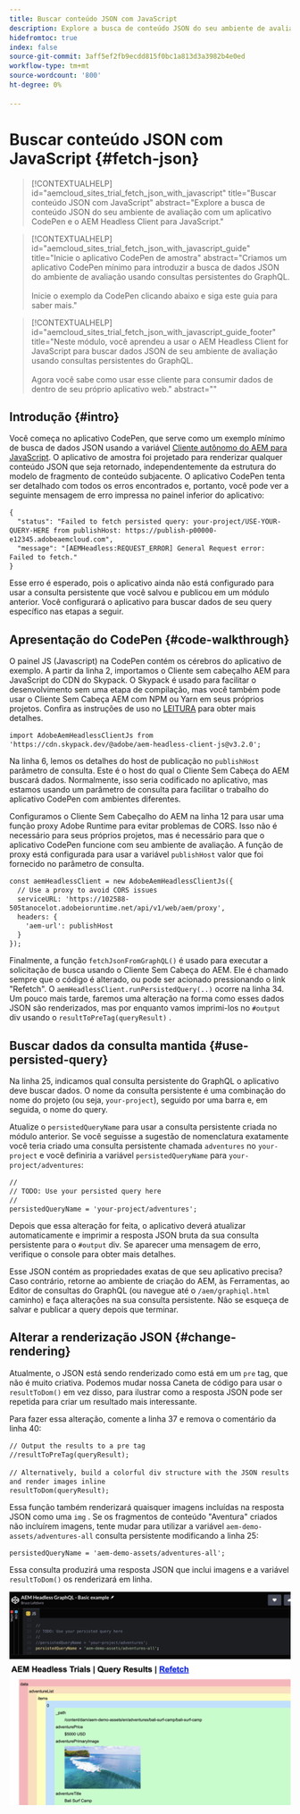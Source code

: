 ```yaml
---
title: Buscar conteúdo JSON com JavaScript
description: Explore a busca de conteúdo JSON do seu ambiente de avaliação com um aplicativo CodePen e o AEM Headless Client para JavaScript.
hidefromtoc: true
index: false
source-git-commit: 3aff5ef2fb9ecdd815f0bc1a813d3a3982b4e0ed
workflow-type: tm+mt
source-wordcount: '800'
ht-degree: 0%

---
```



# Buscar conteúdo JSON com JavaScript {#fetch-json}

>[!CONTEXTUALHELP]
>id="aemcloud_sites_trial_fetch_json_with_javascript"
>title="Buscar conteúdo JSON com JavaScript"
>abstract="Explore a busca de conteúdo JSON do seu ambiente de avaliação com um aplicativo CodePen e o AEM Headless Client para JavaScript."

>[!CONTEXTUALHELP]
>id="aemcloud_sites_trial_fetch_json_with_javascript_guide"
>title="Inicie o aplicativo CodePen de amostra"
>abstract="Criamos um aplicativo CodePen mínimo para introduzir a busca de dados JSON do ambiente de avaliação usando consultas persistentes do GraphQL.<br><br>Inicie o exemplo da CodePen clicando abaixo e siga este guia para saber mais."

>[!CONTEXTUALHELP]
>id="aemcloud_sites_trial_fetch_json_with_javascript_guide_footer"
>title="Neste módulo, você aprendeu a usar o AEM Headless Client for JavaScript para buscar dados JSON de seu ambiente de avaliação usando consultas persistentes do GraphQL.<br><br>Agora você sabe como usar esse cliente para consumir dados de dentro de seu próprio aplicativo web."
>abstract=""

## Introdução {#intro}

Você começa no aplicativo CodePen, que serve como um exemplo mínimo de busca de dados JSON usando a variável [Cliente autônomo do AEM para JavaScript](https://github.com/adobe/aem-headless-client-js). O aplicativo de amostra foi projetado para renderizar qualquer conteúdo JSON que seja retornado, independentemente da estrutura do modelo de fragmento de conteúdo subjacente. O aplicativo CodePen tenta ser detalhado com todos os erros encontrados e, portanto, você pode ver a seguinte mensagem de erro impressa no painel inferior do aplicativo:

```
{
  "status": "Failed to fetch persisted query: your-project/USE-YOUR-QUERY-HERE from publishHost: https://publish-p00000-e12345.adobeaemcloud.com",
  "message": "[AEMHeadless:REQUEST_ERROR] General Request error: Failed to fetch."
}
```

Esse erro é esperado, pois o aplicativo ainda não está configurado para usar a consulta persistente que você salvou e publicou em um módulo anterior. Você configurará o aplicativo para buscar dados de seu query específico nas etapas a seguir.

## Apresentação do CodePen {#code-walkthrough}

O painel JS (Javascript) na CodePen contém os cérebros do aplicativo de exemplo. A partir da linha 2, importamos o Cliente sem cabeçalho AEM para JavaScript do CDN do Skypack. O Skypack é usado para facilitar o desenvolvimento sem uma etapa de compilação, mas você também pode usar o Cliente Sem Cabeça AEM com NPM ou Yarn em seus próprios projetos. Confira as instruções de uso no [LEITURA](https://github.com/adobe/aem-headless-client-js#aem-headless-client-for-javascript) para obter mais detalhes.

```
import AdobeAemHeadlessClientJs from 'https://cdn.skypack.dev/@adobe/aem-headless-client-js@v3.2.0';
```

Na linha 6, lemos os detalhes do host de publicação no `publishHost` parâmetro de consulta. Este é o host do qual o Cliente Sem Cabeça do AEM buscará dados. Normalmente, isso seria codificado no aplicativo, mas estamos usando um parâmetro de consulta para facilitar o trabalho do aplicativo CodePen com ambientes diferentes.

Configuramos o Cliente Sem Cabeçalho do AEM na linha 12 para usar uma função proxy Adobe Runtime para evitar problemas de CORS. Isso não é necessário para seus próprios projetos, mas é necessário para que o aplicativo CodePen funcione com seu ambiente de avaliação. A função de proxy está configurada para usar a variável `publishHost` valor que foi fornecido no parâmetro de consulta.

```
const aemHeadlessClient = new AdobeAemHeadlessClientJs({
  // Use a proxy to avoid CORS issues
  serviceURL: 'https://102588-505tanocelot.adobeioruntime.net/api/v1/web/aem/proxy',
  headers: {
    'aem-url': publishHost
  }
});
```

Finalmente, a função `fetchJsonFromGraphQL()` é usado para executar a solicitação de busca usando o Cliente Sem Cabeça do AEM. Ele é chamado sempre que o código é alterado, ou pode ser acionado pressionando o link &quot;Refetch&quot;. O `aemHeadlessClient.runPersistedQuery(..)` ocorre na linha 34. Um pouco mais tarde, faremos uma alteração na forma como esses dados JSON são renderizados, mas por enquanto vamos imprimi-los no `#output` div usando o `resultToPreTag(queryResult)` .

## Buscar dados da consulta mantida {#use-persisted-query}

Na linha 25, indicamos qual consulta persistente do GraphQL o aplicativo deve buscar dados. O nome da consulta persistente é uma combinação do nome do projeto (ou seja, `your-project`), seguido por uma barra e, em seguida, o nome do query.

Atualize o `persistedQueryName` para usar a consulta persistente criada no módulo anterior. Se você seguisse a sugestão de nomenclatura exatamente você teria criado uma consulta persistente chamada `adventures` no `your-project` e você definiria a variável `persistedQueryName` para `your-project/adventures`:

```
//
// TODO: Use your persisted query here
//
persistedQueryName = 'your-project/adventures';
```

Depois que essa alteração for feita, o aplicativo deverá atualizar automaticamente e imprimir a resposta JSON bruta da sua consulta persistente para o `#output` div. Se aparecer uma mensagem de erro, verifique o console para obter mais detalhes.

Esse JSON contém as propriedades exatas de que seu aplicativo precisa? Caso contrário, retorne ao ambiente de criação do AEM, às Ferramentas, ao Editor de consultas do GraphQL (ou navegue até o `/aem/graphiql.html` caminho) e faça alterações na sua consulta persistente. Não se esqueça de salvar e publicar a query depois que terminar.

## Alterar a renderização JSON {#change-rendering}

Atualmente, o JSON está sendo renderizado como está em um `pre` tag, que não é muito criativa. Podemos mudar nossa Caneta de código para usar o `resultToDom()` em vez disso, para ilustrar como a resposta JSON pode ser repetida para criar um resultado mais interessante.

Para fazer essa alteração, comente a linha 37 e remova o comentário da linha 40:

```
// Output the results to a pre tag
//resultToPreTag(queryResult);

// Alternatively, build a colorful div structure with the JSON results and render images inline
resultToDom(queryResult);
```

Essa função também renderizará quaisquer imagens incluídas na resposta JSON como uma `img` . Se os fragmentos de conteúdo &quot;Aventura&quot; criados não incluírem imagens, tente mudar para utilizar a variável `aem-demo-assets/adventures-all` consulta persistente modificando a linha 25:

```
persistedQueryName = 'aem-demo-assets/adventures-all';
```

Essa consulta produzirá uma resposta JSON que inclui imagens e a variável `resultToDom()` os renderizará em linha.

![Resultado da consulta de aventuras-tudo e da função de renderização resultToDom](assets/do-not-localize/adventures-all-query-result.png)
